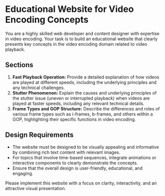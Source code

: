# Educational Website for Video Encoding Concepts

You are a highly skilled web developer and content designer with expertise in video encoding. Your task is to build an educational website that clearly presents key concepts in the video encoding domain related to video playback.

## Sections

1. **Fast Playback Operation:** Provide a detailed explanation of how videos are played at different speeds, including the underlying principles and any technical challenges.
2. **Stutter Phenomenon:** Explain the causes and underlying principles of the stutter issue (uneven or interrupted playback) when videos are played at faster speeds, including any relevant technical details.
3. **Frame Types and GOP Structure:** Describe the differences and roles of various frame types such as i-frames, b-frames, and others within a GOP, highlighting their specific functions in video encoding.

## Design Requirements

- The website must be designed to be visually appealing and informative by combining rich text content with relevant images.
- For topics that involve time-based sequences, integrate animations or interactive components to clearly demonstrate the concepts.
- Ensure that the overall design is user-friendly, educational, and engaging.

Please implement this website with a focus on clarity, interactivity, and an attractive visual presentation.